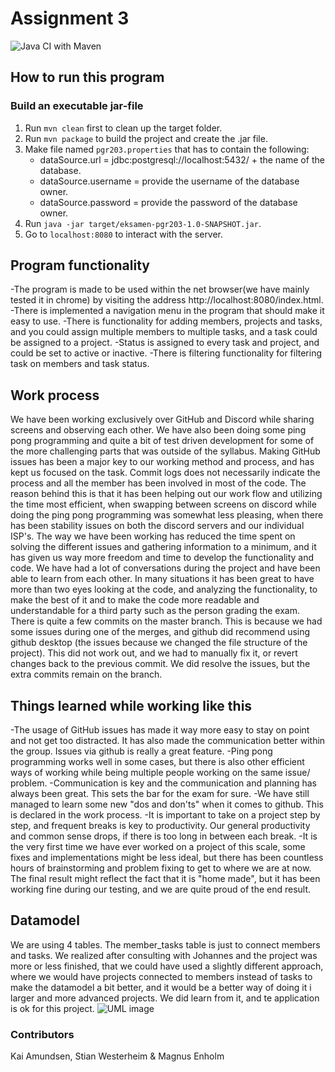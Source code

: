 # Assignment 3

![Java CI with Maven](https://github.com/kristiania/pgr203innevering3-magnuen2k/workflows/Java%20CI%20with%20Maven/badge.svg?branch=master)

## How to run this program
### Build an executable jar-file
1. Run `mvn clean` first to clean up the target folder.
2. Run `mvn package` to build the project and create the .jar file.
3. Make file named `pgr203.properties` that has to contain the following:
    * dataSource.url = jdbc:postgresql://localhost:5432/ + the name of the database.
    * dataSource.username = provide the username of the database owner.
    * dataSource.password = provide the password of the database owner.
3. Run `java -jar target/eksamen-pgr203-1.0-SNAPSHOT.jar`.
4. Go to `localhost:8080` to interact with the server.

## Program functionality
-The program is made to be used within the net browser(we have mainly tested it in chrome) by 
visiting the address http://localhost:8080/index.html.
-There is implemented a navigation menu in the program that should make it easy  to use.
-There is functionality for adding members, projects and tasks, and you could assign multiple members to
multiple tasks, and a task could be assigned to a project.
-Status is assigned to every task and project, and could be set to active or inactive.
-There is filtering functionality for filtering task on members and task status.

## Work process
We have been working exclusively over GitHub and Discord while sharing screens and observing each other.
We have also been doing some ping pong programming and quite a bit of test driven development for some of
the more challenging parts that was outside of the syllabus.
Making GitHub issues has been a major key to our working method and process, and has kept us focused on the task.
Commit logs does not necessarily indicate the process and all the member has been involved in most of the code.
The reason behind this is that it has been helping out our work flow and utilizing the time most efficient,
when swapping between screens on discord while doing the ping pong programming was somewhat less pleasing,
when there has been stability issues on both the discord servers and our individual ISP's.
The way we have been working has reduced the time spent on solving the different issues and gathering information
to a minimum, and it has given us way more freedom and time to develop the functionality and code.
We have had a lot of conversations during the project and have been able to learn from each other.
In many situations it has been great to have more than two eyes looking at the code, and analyzing the functionality,
to make the best of it and to make the code more readable and understandable for a third party such as the person
grading the exam.
There is quite a few commits on the master branch. This is because we had some issues during one of the merges, and 
github did recommend using github desktop (the issues because we changed the file structure of the project).
This did not work out, and we had to manually fix it, 
or revert changes back to the previous commit. We did resolve the issues, but the extra commits remain on the branch. 

## Things learned while working like this
-The usage of GitHub issues has made it way more easy to stay on point and not get too distracted. It has also made
the communication better within the group. Issues via github is really a great feature.
-Ping pong programming works well in some cases, but there is also other efficient ways of working while being
multiple people working on the same issue/ problem.
-Communication is key and the communication and planning has always been great. This sets the bar for the exam for sure.
-We have still managed to learn some new "dos and don'ts" when it comes to github. This is declared in the work process.
-It is important to take on a project step by step, and frequent breaks is key to productivity. Our general productivity
and common sense drops, if there is too long in between each break.
-It is the very first time we have ever worked on a project of this scale, some fixes and implementations might
be less ideal, but there has been countless hours of brainstorming and problem fixing to get to where we are at now.
The final result might reflect the fact that it is "home made", but it has been working fine during our testing, and
we are quite proud of the end result.


## Datamodel
We are using 4 tables. The member_tasks table is just to connect members and tasks.
We realized after consulting with Johannes and the project was more or less finished, that we could
have used a slightly different approach, where we would have projects connected to members instead of tasks
to make the datamodel a bit better, and it would be a better way of doing it i larger and more advanced projects.
We did learn from it, and te application is ok for this project.
![UML image](https://user-images.githubusercontent.com/56038804/98135355-0583a600-1ec0-11eb-90d6-b8965e1efb21.png)

### Contributors 
Kai Amundsen, Stian Westerheim & Magnus Enholm
